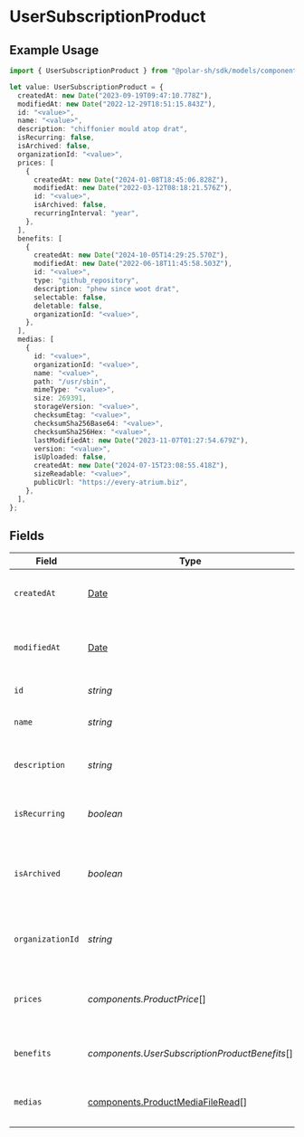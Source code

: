 # UserSubscriptionProduct

## Example Usage

```typescript
import { UserSubscriptionProduct } from "@polar-sh/sdk/models/components";

let value: UserSubscriptionProduct = {
  createdAt: new Date("2023-09-19T09:47:10.778Z"),
  modifiedAt: new Date("2022-12-29T18:51:15.843Z"),
  id: "<value>",
  name: "<value>",
  description: "chiffonier mould atop drat",
  isRecurring: false,
  isArchived: false,
  organizationId: "<value>",
  prices: [
    {
      createdAt: new Date("2024-01-08T18:45:06.828Z"),
      modifiedAt: new Date("2022-03-12T08:18:21.576Z"),
      id: "<value>",
      isArchived: false,
      recurringInterval: "year",
    },
  ],
  benefits: [
    {
      createdAt: new Date("2024-10-05T14:29:25.570Z"),
      modifiedAt: new Date("2022-06-18T11:45:58.503Z"),
      id: "<value>",
      type: "github_repository",
      description: "phew since woot drat",
      selectable: false,
      deletable: false,
      organizationId: "<value>",
    },
  ],
  medias: [
    {
      id: "<value>",
      organizationId: "<value>",
      name: "<value>",
      path: "/usr/sbin",
      mimeType: "<value>",
      size: 269391,
      storageVersion: "<value>",
      checksumEtag: "<value>",
      checksumSha256Base64: "<value>",
      checksumSha256Hex: "<value>",
      lastModifiedAt: new Date("2023-11-07T01:27:54.679Z"),
      version: "<value>",
      isUploaded: false,
      createdAt: new Date("2024-07-15T23:08:55.418Z"),
      sizeReadable: "<value>",
      publicUrl: "https://every-atrium.biz",
    },
  ],
};
```

## Fields

| Field                                                                                         | Type                                                                                          | Required                                                                                      | Description                                                                                   |
| --------------------------------------------------------------------------------------------- | --------------------------------------------------------------------------------------------- | --------------------------------------------------------------------------------------------- | --------------------------------------------------------------------------------------------- |
| `createdAt`                                                                                   | [Date](https://developer.mozilla.org/en-US/docs/Web/JavaScript/Reference/Global_Objects/Date) | :heavy_check_mark:                                                                            | Creation timestamp of the object.                                                             |
| `modifiedAt`                                                                                  | [Date](https://developer.mozilla.org/en-US/docs/Web/JavaScript/Reference/Global_Objects/Date) | :heavy_check_mark:                                                                            | Last modification timestamp of the object.                                                    |
| `id`                                                                                          | *string*                                                                                      | :heavy_check_mark:                                                                            | The ID of the product.                                                                        |
| `name`                                                                                        | *string*                                                                                      | :heavy_check_mark:                                                                            | The name of the product.                                                                      |
| `description`                                                                                 | *string*                                                                                      | :heavy_check_mark:                                                                            | The description of the product.                                                               |
| `isRecurring`                                                                                 | *boolean*                                                                                     | :heavy_check_mark:                                                                            | Whether the product is a subscription tier.                                                   |
| `isArchived`                                                                                  | *boolean*                                                                                     | :heavy_check_mark:                                                                            | Whether the product is archived and no longer available.                                      |
| `organizationId`                                                                              | *string*                                                                                      | :heavy_check_mark:                                                                            | The ID of the organization owning the product.                                                |
| `prices`                                                                                      | *components.ProductPrice*[]                                                                   | :heavy_check_mark:                                                                            | List of available prices for this product.                                                    |
| `benefits`                                                                                    | *components.UserSubscriptionProductBenefits*[]                                                | :heavy_check_mark:                                                                            | The benefits granted by the product.                                                          |
| `medias`                                                                                      | [components.ProductMediaFileRead](../../models/components/productmediafileread.md)[]          | :heavy_check_mark:                                                                            | The medias associated to the product.                                                         |